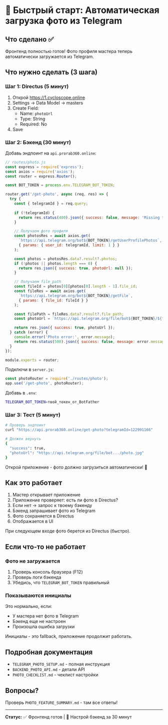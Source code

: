 # 🚀 Быстрый старт: Автоматическая загрузка фото из Telegram

## Что сделано ✅

Фронтенд полностью готов! Фото профиля мастера теперь автоматически загружается из Telegram.

## Что нужно сделать (3 шага)

### Шаг 1: Directus (5 минут)

1. Открой https://1.cycloscope.online
2. Settings → Data Model → masters
3. Create Field:
   - Name: `photoUrl`
   - Type: String
   - Required: No
4. Save

### Шаг 2: Бэкенд (30 минут)

Добавь эндпоинт на `api.prorab360.online`:

```javascript
// routes/photo.js
const express = require('express');
const axios = require('axios');
const router = express.Router();

const BOT_TOKEN = process.env.TELEGRAM_BOT_TOKEN;

router.get('/get-photo', async (req, res) => {
  try {
    const { telegramId } = req.query;
    
    if (!telegramId) {
      return res.status(400).json({ success: false, message: 'Missing telegramId' });
    }

    // Получаем фото профиля
    const photosRes = await axios.get(
      `https://api.telegram.org/bot${BOT_TOKEN}/getUserProfilePhotos`,
      { params: { user_id: telegramId, limit: 1 } }
    );

    const photos = photosRes.data?.result?.photos;
    if (!photos || photos.length === 0) {
      return res.json({ success: true, photoUrl: null });
    }

    // Получаем file_path
    const fileId = photos[0][photos[0].length - 1].file_id;
    const fileRes = await axios.get(
      `https://api.telegram.org/bot${BOT_TOKEN}/getFile`,
      { params: { file_id: fileId } }
    );

    const filePath = fileRes.data?.result?.file_path;
    const photoUrl = `https://api.telegram.org/file/bot${BOT_TOKEN}/${filePath}`;

    return res.json({ success: true, photoUrl });
  } catch (error) {
    console.error('Photo error:', error.message);
    return res.status(500).json({ success: false, message: error.message });
  }
});

module.exports = router;
```

Подключи в `server.js`:

```javascript
const photoRouter = require('./routes/photo');
app.use('/get-photo', photoRouter);
```

Добавь в `.env`:

```bash
TELEGRAM_BOT_TOKEN=твой_токен_от_BotFather
```

### Шаг 3: Тест (5 минут)

```bash
# Проверь эндпоинт
curl "https://api.prorab360.online/get-photo?telegramId=122991166"

# Должен вернуть
{
  "success": true,
  "photoUrl": "https://api.telegram.org/file/bot.../photo.jpg"
}
```

Открой приложение - фото должно загрузиться автоматически! 🎉

## Как это работает

1. Мастер открывает приложение
2. Приложение проверяет: есть ли фото в Directus?
3. Если нет → запрос к твоему бэкенду
4. Бэкенд запрашивает фото из Telegram
5. Фото сохраняется в Directus
6. Отображается в UI

При следующем входе фото берется из Directus (быстро).

## Если что-то не работает

### Фото не загружается

1. Проверь консоль браузера (F12)
2. Проверь логи бэкенда
3. Убедись, что `TELEGRAM_BOT_TOKEN` правильный

### Показываются инициалы

Это нормально, если:
- У мастера нет фото в Telegram
- Бэкенд еще не настроен
- Произошла ошибка загрузки

Инициалы - это fallback, приложение продолжит работать.

## Подробная документация

- `TELEGRAM_PHOTO_SETUP.md` - полная инструкция
- `BACKEND_PHOTO_API.md` - детали API
- `PHOTO_CHECKLIST.md` - чеклист настройки

## Вопросы?

Проверь `PHOTO_FEATURE_SUMMARY.md` - там все ответы!

---

**Статус:** ✅ Фронтенд готов | 🔧 Настрой бэкенд за 30 минут
